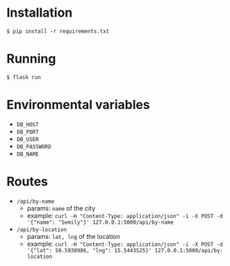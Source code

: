 # Installation
```shell
$ pip install -r requirements.txt
```

# Running
```shell
$ flask run
```

# Environmental variables

- `DB_HOST`
- `DB_PORT`
- `DB_USER`
- `DB_PASSWORD`
- `DB_NAME`

# Routes
- `/api/by-name`
    - params: `name` of the city
    - example: `curl -H "Content-Type: application/json" -i -X POST -d '{"name": "Semily"}' 127.0.0.1:5000/api/by-name`
- `/api/by-location`
    - params: `lat, lng` of the location
    - example: `curl -H "Content-Type: application/json" -i -X POST -d '{"lat": 50.5930986, "lng": 15.5443525}' 127.0.0.1:5000/api/by-location`
